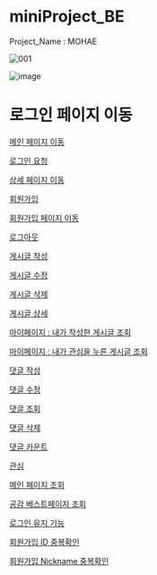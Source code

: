 # miniProject_BE
Project_Name : MOHAE


![001](https://user-images.githubusercontent.com/97423687/154423580-826c95e5-a592-443f-876a-53d2142545be.png)



![image](https://user-images.githubusercontent.com/74662752/154426499-a6163783-e185-4b2c-9ed3-26ef777ca4f9.png)



# 로그인 페이지 이동

[메인 페이지 이동](https://www.notion.so/30883c1c14c4427494452afd0f872092)

[로그인 요청](https://www.notion.so/43d97470c2ff40d7b8a785f29acf98e5)

[상세 페이지 이동](https://www.notion.so/11c5fd83b393412f817096b7abc074e7)

[회원가입](https://www.notion.so/290778cd49554e1d833c7a2dd1cd6fc7)

[회원가입 페이지 이동](https://www.notion.so/9bf974283a814807811d29fb34f7346f)

[로그아웃](https://www.notion.so/2d5756516fe54bde8241cc4e0dc0a355)

[게시글 작성](https://www.notion.so/413e4b1cb76c4ece9c2ff5b62dc91446)

[게시글 수정](https://www.notion.so/458696a79363407f86cf428149ebd5c5)

[게시글 삭제](https://www.notion.so/930cd93b2ae141ab869075d795963439)

[게시글 상세](https://www.notion.so/4527a972c77743c3926377a3f7ea7258)

[마이페이지 :  내가 작성한 게시글
조회](https://www.notion.so/18523251ece84f3c869ccf4a8d54234f)

[마이페이지 : 내가 관심을 누른 게시글 조회](https://www.notion.so/e65ccaece8754944b6150602e7bc14d3)

[댓글 작성](https://www.notion.so/cb7bd2680c744eab820d9ba76de4ed01)

[댓글 수정](https://www.notion.so/0d3d4a3613d84d0ea8569814344b4546)

[댓글 조회](https://www.notion.so/a6f6d4f2c4734a0abe4335967d47a501)

[댓글 삭제](https://www.notion.so/f691249a8dc841a38dde4491e17b276d)

[댓글 카운트](https://www.notion.so/9616260665cd4abfa6a07343ebccc8d5)

[관심](https://www.notion.so/51a014dd8af14d1d97bb7476b102db66)

[메인 페이지 조회](https://www.notion.so/a1d6c9a567bd47a7a2d21f94917c0698)

[공감 베스트페이지 조회](https://www.notion.so/8e1be56e920149d38fd03b47b6af3c1d)

[로그인 유지 기능](https://www.notion.so/794b9123ec50461ab5c120ff9d6eac54)

[회원가입 ID 중복확인](https://www.notion.so/ID-deac2f93e4de4854ae0a765734f3b9b8)

[회원가입 Nickname 중복확인](https://www.notion.so/Nickname-0193a097d631443aa0072feaa4e43354)
